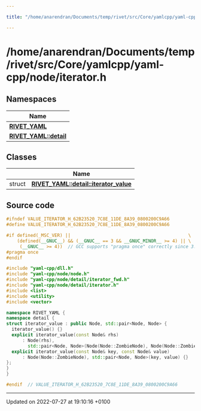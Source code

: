 ```yaml
---

title: "/home/anarendran/Documents/temp/rivet/src/Core/yamlcpp/yaml-cpp/node/iterator.h"

---
```


# /home/anarendran/Documents/temp/rivet/src/Core/yamlcpp/yaml-cpp/node/iterator.h



## Namespaces

| Name           |
| -------------- |
| **[RIVET_YAML](http://example.org/namespaces/namespacerivet__yaml/)**  |
| **[RIVET_YAML::detail](http://example.org/namespaces/namespacerivet__yaml_1_1detail/)**  |

## Classes

|                | Name           |
| -------------- | -------------- |
| struct | **[RIVET_YAML::detail::iterator_value](http://example.org/classes/structrivet__yaml_1_1detail_1_1iterator__value/)**  |




## Source code

```cpp
#ifndef VALUE_ITERATOR_H_62B23520_7C8E_11DE_8A39_0800200C9A66
#define VALUE_ITERATOR_H_62B23520_7C8E_11DE_8A39_0800200C9A66

#if defined(_MSC_VER) ||                                            \
    (defined(__GNUC__) && (__GNUC__ == 3 && __GNUC_MINOR__ >= 4) || \
     (__GNUC__ >= 4))  // GCC supports "pragma once" correctly since 3.4
#pragma once
#endif

#include "yaml-cpp/dll.h"
#include "yaml-cpp/node/node.h"
#include "yaml-cpp/node/detail/iterator_fwd.h"
#include "yaml-cpp/node/detail/iterator.h"
#include <list>
#include <utility>
#include <vector>

namespace RIVET_YAML {
namespace detail {
struct iterator_value : public Node, std::pair<Node, Node> {
  iterator_value() {}
  explicit iterator_value(const Node& rhs)
      : Node(rhs),
        std::pair<Node, Node>(Node(Node::ZombieNode), Node(Node::ZombieNode)) {}
  explicit iterator_value(const Node& key, const Node& value)
      : Node(Node::ZombieNode), std::pair<Node, Node>(key, value) {}
};
}
}

#endif  // VALUE_ITERATOR_H_62B23520_7C8E_11DE_8A39_0800200C9A66
```


-------------------------------

Updated on 2022-07-27 at 19:10:16 +0100
